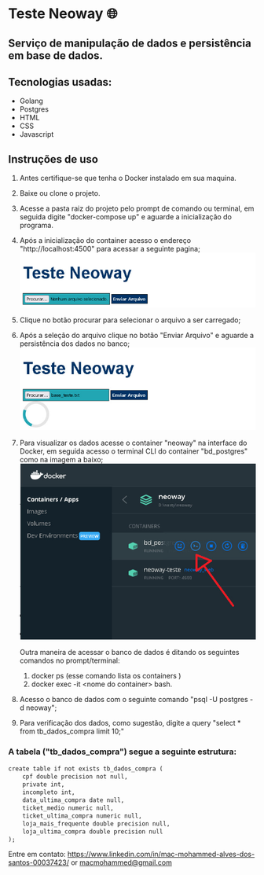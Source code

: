 # Teste Neoway :globe_with_meridians:

## Serviço de manipulação de dados e persistência em base de dados.

## Tecnologias usadas:
 * Golang
 * Postgres
 * HTML
 * CSS
 * Javascript

## Instruções de uso

1. Antes certifique-se que tenha o Docker instalado em sua maquina.
2. Baixe ou clone o projeto.
3. Acesse a pasta raiz do projeto pelo prompt de comando ou terminal, em seguida digite "docker-compose up" e aguarde a inicialização do programa. 
4. Após a inicialização do container acesso o endereço "http://localhost:4500" para acessar a seguinte pagina;
   ![Neoway](./imgs/neoway.jpeg)
5. Clique no botão procurar para selecionar o arquivo a ser carregado;
6.  Após a seleção do arquivo clique no botão "Enviar Arquivo" e aguarde a persistência dos dados no banco;
   ![Neoway-carregamento](./imgs/carregamento.jpeg)
7. Para visualizar os dados acesse o container "neoway" na interface do Docker, em seguida acesso o terminal CLI do container "bd_postgres" como na imagem a baixo;
   ![acesso-container-docker](./imgs/container.jpeg)
	
	Outra maneira de acessar o banco de dados é ditando os seguintes comandos no prompt/terminal:
	1. docker ps (esse comando lista os containers )
	2. docker exec -it \<nome do container\> bash.

8. Acesso o banco de dados com o seguinte comando "psql -U postgres -d neoway";
9. Para verificação dos dados, como sugestão, digite a query "select * from tb_dados_compra limit 10;"



### A tabela ("tb_dados_compra") segue a seguinte estrutura: 

	create table if not exists tb_dados_compra (
		cpf double precision not null,
		private int,
		incompleto int,
		data_ultima_compra date null,
		ticket_medio numeric null,
		ticket_ultima_compra numeric null,
		loja_mais_frequente double precision null,
		loja_ultima_compra double precision null
	);



Entre em contato: https://www.linkedin.com/in/mac-mohammed-alves-dos-santos-00037423/ or macmohammed@gmail.com